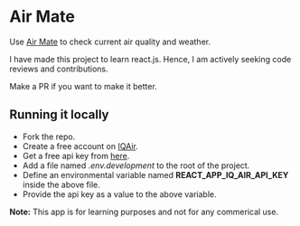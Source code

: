 # Air Mate

Use [Air Mate](https://jaslam94.github.io/air-mate/) to check current air quality and weather.

I have made this project to learn react.js. Hence, I am actively seeking code reviews and contributions.

Make a PR if you want to make it better.

## Running it locally

- Fork the repo. 
- Create a free account on [IQAir](https://www.iqair.com/auth/signup). 
- Get a free api key from [here](https://www.iqair.com/air-pollution-data-api).
- Add a file named _.env.development_ to the root of the project.
- Define an environmental variable named **REACT_APP_IQ_AIR_API_KEY** inside the above file. 
- Provide the api key as a value to the above variable.

**Note:** This app is for learning purposes and not for any commerical use. 
